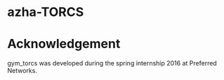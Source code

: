 # azha-TORCS

# Acknowledgement
gym_torcs was developed during the spring internship 2016 at Preferred Networks.
